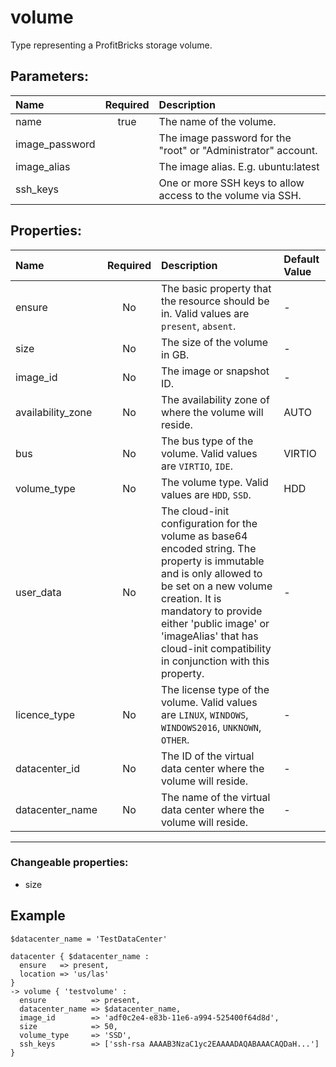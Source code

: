 # volume

Type representing a ProfitBricks storage volume.

## Parameters:

| Name | Required | Description |
| :--- | :-: | :--- |
| name | true | The name of the volume.   |
| image_password |  | The image password for the "root" or "Administrator" account.   |
| image_alias |  | The image alias. E.g. ubuntu:latest   |
| ssh_keys |  | One or more SSH keys to allow access to the volume via SSH.   |

## Properties:

| Name | Required | Description | Default Value |
| :--- | :-: | :--- | :--- |
| ensure | No | The basic property that the resource should be in.  Valid values are `present`, `absent`.  | - |
| size | No | The size of the volume in GB.   | - |
| image_id | No | The image or snapshot ID.   | - |
| availability_zone | No | The availability zone of where the volume will reside.   | AUTO |
| bus | No | The bus type of the volume.  Valid values are `VIRTIO`, `IDE`.  | VIRTIO |
| volume_type | No | The volume type.  Valid values are `HDD`, `SSD`.  | HDD |
| user_data | No | The cloud-init configuration for the volume as base64 encoded string. The property is immutable and is only allowed to be set on a new volume creation. It is mandatory to provide either 'public image' or 'imageAlias' that has cloud-init compatibility in conjunction with this property.   | - |
| licence_type | No | The license type of the volume.  Valid values are `LINUX`, `WINDOWS`, `WINDOWS2016`, `UNKNOWN`, `OTHER`.  | - |
| datacenter_id | No | The ID of the virtual data center where the volume will reside.   | - |
| datacenter_name | No | The name of the virtual data center where the volume will reside.   | - |
***


### Changeable properties:

* size


## Example

```text
$datacenter_name = 'TestDataCenter'

datacenter { $datacenter_name :
  ensure   => present,
  location => 'us/las'
}
-> volume { 'testvolume' :
  ensure          => present,
  datacenter_name => $datacenter_name,
  image_id        => 'adf0c2e4-e83b-11e6-a994-525400f64d8d',
  size            => 50,
  volume_type     => 'SSD',
  ssh_keys        => ['ssh-rsa AAAAB3NzaC1yc2EAAAADAQABAAACAQDaH...']
}

```
